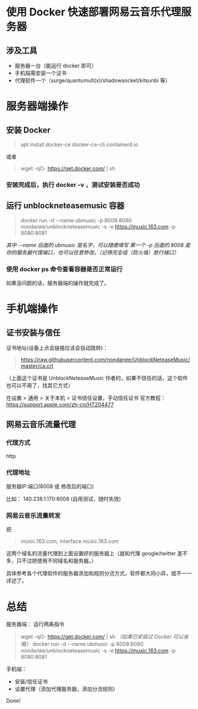 # 使用 Docker 快速部署网易云音乐代理服务器

## 涉及工具

- 服务器一台（能运行 docker 即可）
- 手机端需安装一个证书
- 代理软件一个（surge/quantumult(x)/shadowsocket/kitsunbi 等）


# 服务器端操作

## 安装 Docker
> apt install docker-ce docker-ce-cli containerd.io

或者
> wget -qO- https://get.docker.com/ | sh

### 安装完成后，执行 docker -v ，测试安装是否成功


## 运行 unblockneteasemusic 容器

> docker run -d --name ubmusic -p 8008:8080 nondanee/unblockneteasemusic -s -e https://music.163.com -p 8080:8081

*其中 --name 后面的 ubmusic 是名字，可以随便填写*
*第一个 -p 后面的 8008 是你的服务器代理端口，也可以任意修改。（记得完全组（防火墙）放行端口）*

### 使用 docker ps 命令查看容器是否正常运行

如果没问题的话，服务器端的操作就完成了。


# 手机端操作

## 证书安装与信任
证书地址(设备上点击链接应该会自动跳转)：
> https://raw.githubusercontent.com/nondanee/UnblockNeteaseMusic/master/ca.crt

（上面这个证书是 UnblockNeteaseMusic 作者的，如果不信任的话，这个软件也可以不用了，找其它方式）

在设置 > 通用 > 关于本机 > 证书信任设置，手动信任证书
官方教程：https://support.apple.com/zh-cn/HT204477

## 网易云音乐流量代理

### 代理方式
http

### 代理地址
服务器IP:端口(8008 或 修改后的端口)

比如：
140.238.1.170:8008
 (自用测试，随时失效)

### 网易云音乐流量转发
把 
> music.163.com, interface.music.163.com

这两个域名的流量代理到上面设置好的服务器上（就和代理 google/twitter 差不多，只不过把使用不同域名和服务器。）

具体参考各个代理软件的服务器添加和规则分流方式，软件都大同小异，就不一一详述了。


# 总结
服务器端：
运行两条指令
> wget -qO- https://get.docker.com/ | sh  *（如果已安装过 Docker 可以省略）*
> docker run -d --name ubmusic -p 8008:8080 nondanee/unblockneteasemusic -s -e https://music.163.com -p 8080:8081


手机端：
- 安装/信任证书
- 设置代理（添加代理服务器，添加分流规则）

Done!